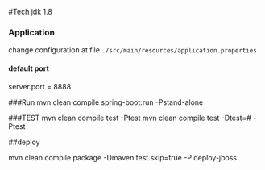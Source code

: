 #Tech 
jdk 1.8

### Application
change configuration at file `./src/main/resources/application.properties`
#### default port 
server.port = 8888


###Run
mvn clean compile spring-boot:run -Pstand-alone


###TEST 
 mvn clean compile test -Ptest
 mvn clean compile test -Dtest=<ClassName>#<method> -Ptest


##deploy 

mvn clean compile package -Dmaven.test.skip=true -P deploy-jboss
